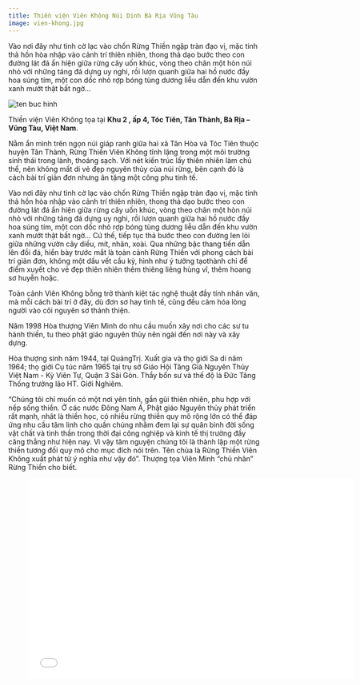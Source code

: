 ```yaml
---
title: Thiền viện Viên Không Núi Dinh Bà Rịa Vũng Tàu
image: vien-khong.jpg
---
```


Vào nơi đây như tình cờ lạc vào chốn Rừng Thiền ngập tràn đạo vị, mặc tinh thả hồn hòa nhập vào cảnh trí thiên nhiên, thong thả dạo bước theo con đường lát đá ẩn hiện giữa rừng cây uốn khúc, vòng theo chân một hòn núi nhỏ với những tảng đá dựng uy nghi, rồi lượn quanh giữa hai hồ nước đầy hoa súng tím, một con dốc nhỏ rợp bóng tùng dương liễu dẫn đến khu vườn xanh mướt thật bất ngờ… 

![ten buc hinh](https://lh6.googleusercontent.com/-KxAtbFg64y4/Vtb3bHUfonI/AAAAAAAAEoQ/tnUgFeuoHPI/w838-h559-no/vien%2Bkhong-1.jpg "ten buc hinh")

Thiền viện Viên Không tọa tại **Khu 2 , ấp 4, Tóc Tiên, Tân Thành, Bà Rịa – Vũng Tàu, Việt Nam**.

Nằm ẩn mình trên ngọn núi giáp ranh giữa hai xã Tân Hòa và Tóc Tiên thuộc huyện Tân Thành,  Rừng Thiền Viên Không tĩnh lặng trong một môi trường sinh thái trong lành, thoáng sạch. Với nét kiến trúc lấy thiên nhiên làm chủ thể, nên không mất di vẻ đẹp nguyên thủy của núi rừng, bên cạnh đó là cách bài trí giản đơn nhưng ân tặng một công phu tinh tế.

Vào nơi đây như tình cờ lạc vào chốn Rừng Thiền ngập tràn đạo vị, mặc tinh thả hồn hòa nhập vào cảnh trí thiên nhiên, thong thả dạo bước theo con đường lát đá ẩn hiện giữa rừng cây uốn khúc, vòng theo chân một hòn núi nhỏ với những tảng đá dựng uy nghi, rồi lượn quanh giữa hai hồ nước đầy hoa súng tím, một con dốc nhỏ rợp bóng tùng dương liễu dẫn đến khu vườn xanh mướt thật bất ngờ… Cứ thế, tiếp tục thả bước theo con đường len lỏi giữa những vườn cây diều, mít, nhãn, xoài. Qua những bậc thang tiến dẫn lên đồi đá, hiển bày trước mắt là toàn cảnh Rừng Thiền với phong cách bài trí giản đơn, không một dấu vết cầu kỳ, hình như ý tưởng tạothành chỉ để điểm xuyết cho vẻ đẹp thiên nhiên thêm thiêng liêng hùng vĩ, thêm hoang sơ huyễn hoặc.

Toàn cảnh Viên Không bỗng trở thành kiệt tác nghệ thuật đầy tính nhân văn, mà mỗi cách bài trí ở đây, dù đơn sơ hay tinh tế, cũng đều cảm hóa lòng người vào cõi nguyên sơ thánh thiện. 

Năm 1998 Hòa thượng Viên Minh do nhu cầu muốn xây nơi  cho các sư tu hành thiền, tu theo phật giáo nguyên thủy nên ngài đến nơi này và xây dựng.

Hòa thượng sinh năm 1944, tại QuảngTrị. Xuất gia và thọ giới Sa di năm 1964; thọ giới Cụ túc năm 1965 tại trụ sở Giáo Hội Tăng Già Nguyên Thủy Việt Nam - Kỳ Viên Tự, Quận 3 Sài Gòn. Thầy bổn sư và thế độ là Đức Tăng Thống trưởng lão HT. Giới Nghiêm.

“Chúng tôi chỉ muốn có một nơi yên tỉnh, gần gũi thiên nhiên, phu hợp với nếp sống thiền. Ở các nước Đông Nam Á, Phật giáo Nguyên thủy phát triển rất mạnh, nhât là thiền học, có nhiều rừng thiền quy mô rộng lớn có thể đáp ứng nhu cầu tâm linh cho quần chúng nhằm đem lại sự quân bình đời sống vật chất và tinh thần trong thời đại công nghiệp và kinh tế thị trường đầy căng thẳng như hiện nay. Vì vậy tâm nguyện chúng tôi là thành lập một rừng thiền tương đối quy mô cho mục đích nói trên. Tên chùa là Rừng Thiền Viên Không xuất phát từ ý nghĩa như vậy đó”. Thượng tọa Viên Minh “chủ nhân” Rừng Thiền cho biết.


<figure><iframe width="650" height="400" src="//www.youtube-nocookie.com/embed/j3TN3KUYgRk" frameborder="0" allowfullscreen></iframe></figure>